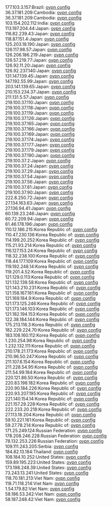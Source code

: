 177.103.3.157:Brazil: [ovpn config](vpn/177_103_3_157.ovpn)  
36.37.181.209:Cambodia: [ovpn config](vpn/36_37_181_209.ovpn)  
36.37.181.209:Cambodia: [ovpn config](vpn/36_37_181_209.ovpn)  
103.154.202.112:India: [ovpn config](vpn/103_154_202_112.ovpn)  
113.197.204.44:Japan: [ovpn config](vpn/113_197_204_44.ovpn)  
116.82.239.43:Japan: [ovpn config](vpn/116_82_239_43.ovpn)  
118.87.151.4:Japan: [ovpn config](vpn/118_87_151_4.ovpn)  
125.203.18.190:Japan: [ovpn config](vpn/125_203_18_190.ovpn)  
126.117.98.57:Japan: [ovpn config](vpn/126_117_98_57.ovpn)  
126.206.186.219:Japan: [ovpn config](vpn/126_206_186_219.ovpn)  
126.57.219.77:Japan: [ovpn config](vpn/126_57_219_77.ovpn)  
126.92.11.20:Japan: [ovpn config](vpn/126_92_11_20.ovpn)  
126.92.237.140:Japan: [ovpn config](vpn/126_92_237_140.ovpn)  
131.147.139.45:Japan: [ovpn config](vpn/131_147_139_45.ovpn)  
147.192.55.99:Japan: [ovpn config](vpn/147_192_55_99.ovpn)  
203.141.139.65:Japan: [ovpn config](vpn/203_141_139_65.ovpn)  
210.153.234.37:Japan: [ovpn config](vpn/210_153_234_37.ovpn)  
211.131.5.57:Japan: [ovpn config](vpn/211_131_5_57.ovpn)  
219.100.37.110:Japan: [ovpn config](vpn/219_100_37_110.ovpn)  
219.100.37.118:Japan: [ovpn config](vpn/219_100_37_118.ovpn)  
219.100.37.119:Japan: [ovpn config](vpn/219_100_37_119.ovpn)  
219.100.37.126:Japan: [ovpn config](vpn/219_100_37_126.ovpn)  
219.100.37.165:Japan: [ovpn config](vpn/219_100_37_165.ovpn)  
219.100.37.166:Japan: [ovpn config](vpn/219_100_37_166.ovpn)  
219.100.37.169:Japan: [ovpn config](vpn/219_100_37_169.ovpn)  
219.100.37.174:Japan: [ovpn config](vpn/219_100_37_174.ovpn)  
219.100.37.177:Japan: [ovpn config](vpn/219_100_37_177.ovpn)  
219.100.37.179:Japan: [ovpn config](vpn/219_100_37_179.ovpn)  
219.100.37.190:Japan: [ovpn config](vpn/219_100_37_190.ovpn)  
219.100.37.2:Japan: [ovpn config](vpn/219_100_37_2.ovpn)  
219.100.37.24:Japan: [ovpn config](vpn/219_100_37_24.ovpn)  
219.100.37.29:Japan: [ovpn config](vpn/219_100_37_29.ovpn)  
219.100.37.54:Japan: [ovpn config](vpn/219_100_37_54.ovpn)  
219.100.37.56:Japan: [ovpn config](vpn/219_100_37_56.ovpn)  
219.100.37.81:Japan: [ovpn config](vpn/219_100_37_81.ovpn)  
219.100.37.90:Japan: [ovpn config](vpn/219_100_37_90.ovpn)  
222.8.250.72:Japan: [ovpn config](vpn/222_8_250_72.ovpn)  
27.134.163.63:Japan: [ovpn config](vpn/27_134_163_63.ovpn)  
27.136.94.41:Japan: [ovpn config](vpn/27_136_94_41.ovpn)  
60.139.23.246:Japan: [ovpn config](vpn/60_139_23_246.ovpn)  
60.72.209.94:Japan: [ovpn config](vpn/60_72_209_94.ovpn)  
61.46.178.196:Japan: [ovpn config](vpn/61_46_178_196.ovpn)  
110.12.186.215:Korea Republic of: [ovpn config](vpn/110_12_186_215.ovpn)  
110.47.230.136:Korea Republic of: [ovpn config](vpn/110_47_230_136.ovpn)  
114.199.20.252:Korea Republic of: [ovpn config](vpn/114_199_20_252.ovpn)  
115.21.93.214:Korea Republic of: [ovpn config](vpn/115_21_93_214.ovpn)  
116.127.153.24:Korea Republic of: [ovpn config](vpn/116_127_153_24.ovpn)  
118.32.238.100:Korea Republic of: [ovpn config](vpn/118_32_238_100.ovpn)  
118.44.177.109:Korea Republic of: [ovpn config](vpn/118_44_177_109.ovpn)  
119.192.248.14:Korea Republic of: [ovpn config](vpn/119_192_248_14.ovpn)  
119.201.4.52:Korea Republic of: [ovpn config](vpn/119_201_4_52.ovpn)  
121.129.0.113:Korea Republic of: [ovpn config](vpn/121_129_0_113.ovpn)  
121.132.139.58:Korea Republic of: [ovpn config](vpn/121_132_139_58.ovpn)  
121.143.210.231:Korea Republic of: [ovpn config](vpn/121_143_210_231.ovpn)  
121.158.167.161:Korea Republic of: [ovpn config](vpn/121_158_167_161.ovpn)  
121.169.184.9:Korea Republic of: [ovpn config](vpn/121_169_184_9.ovpn)  
121.173.125.246:Korea Republic of: [ovpn config](vpn/121_173_125_246.ovpn)  
121.173.146.103:Korea Republic of: [ovpn config](vpn/121_173_146_103.ovpn)  
121.182.194.153:Korea Republic of: [ovpn config](vpn/121_182_194_153.ovpn)  
122.38.184.144:Korea Republic of: [ovpn config](vpn/122_38_184_144.ovpn)  
175.213.116.3:Korea Republic of: [ovpn config](vpn/175_213_116_3.ovpn)  
182.229.224.70:Korea Republic of: [ovpn config](vpn/182_229_224_70.ovpn)  
183.108.160.112:Korea Republic of: [ovpn config](vpn/183_108_160_112.ovpn)  
1.230.254.98:Korea Republic of: [ovpn config](vpn/1_230_254_98.ovpn)  
1.232.132.111:Korea Republic of: [ovpn config](vpn/1_232_132_111.ovpn)  
210.178.21.173:Korea Republic of: [ovpn config](vpn/210_178_21_173.ovpn)  
210.96.50.247:Korea Republic of: [ovpn config](vpn/210_96_50_247.ovpn)  
211.107.6.154:Korea Republic of: [ovpn config](vpn/211_107_6_154.ovpn)  
211.228.54.95:Korea Republic of: [ovpn config](vpn/211_228_54_95.ovpn)  
211.54.99.184:Korea Republic of: [ovpn config](vpn/211_54_99_184.ovpn)  
220.121.86.50:Korea Republic of: [ovpn config](vpn/220_121_86_50.ovpn)  
220.83.198.182:Korea Republic of: [ovpn config](vpn/220_83_198_182.ovpn)  
220.90.184.226:Korea Republic of: [ovpn config](vpn/220_90_184_226.ovpn)  
220.93.207.195:Korea Republic of: [ovpn config](vpn/220_93_207_195.ovpn)  
221.140.154.14:Korea Republic of: [ovpn config](vpn/221_140_154_14.ovpn)  
221.157.29.228:Korea Republic of: [ovpn config](vpn/221_157_29_228.ovpn)  
222.233.20.218:Korea Republic of: [ovpn config](vpn/222_233_20_218.ovpn)  
27.113.18.204:Korea Republic of: [ovpn config](vpn/27_113_18_204.ovpn)  
59.10.221.161:Korea Republic of: [ovpn config](vpn/59_10_221_161.ovpn)  
59.27.78.214:Korea Republic of: [ovpn config](vpn/59_27_78_214.ovpn)  
171.25.249.124:Russian Federation: [ovpn config](vpn/171_25_249_124.ovpn)  
178.208.246.228:Russian Federation: [ovpn config](vpn/178_208_246_228.ovpn)  
78.132.253.226:Russian Federation: [ovpn config](vpn/78_132_253_226.ovpn)  
109.111.243.205:Serbia: [ovpn config](vpn/109_111_243_205.ovpn)  
184.82.13.184:Thailand: [ovpn config](vpn/184_82_13_184.ovpn)  
108.184.10.252:United States: [ovpn config](vpn/108_184_10_252.ovpn)  
159.89.195.223:United States: [ovpn config](vpn/159_89_195_223.ovpn)  
173.198.248.39:United States: [ovpn config](vpn/173_198_248_39.ovpn)  
73.243.13.241:United States: [ovpn config](vpn/73_243_13_241.ovpn)  
118.70.181.213:Viet Nam: [ovpn config](vpn/118_70_181_213.ovpn)  
118.71.118.214:Viet Nam: [ovpn config](vpn/118_71_118_214.ovpn)  
1.54.179.82:Viet Nam: [ovpn config](vpn/1_54_179_82.ovpn)  
58.186.53.242:Viet Nam: [ovpn config](vpn/58_186_53_242.ovpn)  
58.187.248.42:Viet Nam: [ovpn config](vpn/58_187_248_42.ovpn)  
